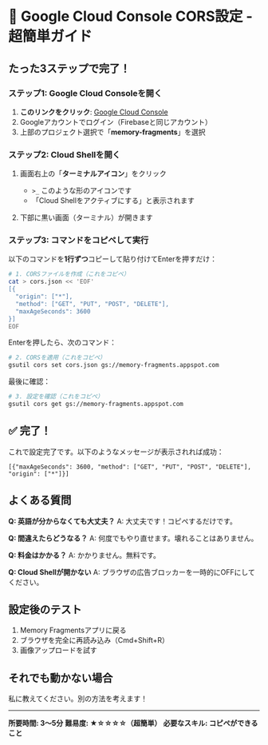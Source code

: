 # 🚀 Google Cloud Console CORS設定 - 超簡単ガイド

## たった3ステップで完了！

### ステップ1: Google Cloud Consoleを開く

1. **このリンクをクリック**: [Google Cloud Console](https://console.cloud.google.com/)
2. Googleアカウントでログイン（Firebaseと同じアカウント）
3. 上部のプロジェクト選択で「**memory-fragments**」を選択

### ステップ2: Cloud Shellを開く

1. 画面右上の「**ターミナルアイコン**」をクリック
   - `>_` このような形のアイコンです
   - 「Cloud Shellをアクティブにする」と表示されます

2. 下部に黒い画面（ターミナル）が開きます

### ステップ3: コマンドをコピペして実行

以下のコマンドを**1行ずつ**コピーして貼り付けてEnterを押すだけ：

```bash
# 1. CORSファイルを作成（これをコピペ）
cat > cors.json << 'EOF'
[{
  "origin": ["*"],
  "method": ["GET", "PUT", "POST", "DELETE"],
  "maxAgeSeconds": 3600
}]
EOF
```

Enterを押したら、次のコマンド：

```bash
# 2. CORSを適用（これをコピペ）
gsutil cors set cors.json gs://memory-fragments.appspot.com
```

最後に確認：

```bash
# 3. 設定を確認（これをコピペ）
gsutil cors get gs://memory-fragments.appspot.com
```

## ✅ 完了！

これで設定完了です。以下のようなメッセージが表示されれば成功：

```
[{"maxAgeSeconds": 3600, "method": ["GET", "PUT", "POST", "DELETE"], "origin": ["*"]}]
```

## よくある質問

**Q: 英語が分からなくても大丈夫？**
A: 大丈夫です！コピペするだけです。

**Q: 間違えたらどうなる？**
A: 何度でもやり直せます。壊れることはありません。

**Q: 料金はかかる？**
A: かかりません。無料です。

**Q: Cloud Shellが開かない**
A: ブラウザの広告ブロッカーを一時的にOFFにしてください。

## 設定後のテスト

1. Memory Fragmentsアプリに戻る
2. ブラウザを完全に再読み込み（Cmd+Shift+R）
3. 画像アップロードを試す

## それでも動かない場合

私に教えてください。別の方法を考えます！

---

**所要時間: 3〜5分**
**難易度: ★☆☆☆☆（超簡単）**
**必要なスキル: コピペができること**